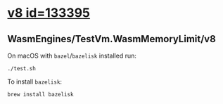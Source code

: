 # [v8 id=133395](https://bugs.chromium.org/p/v8/issues/detail?id=13395)

## WasmEngines/TestVm.WasmMemoryLimit/v8

On macOS with `bazel`/`bazelisk` installed run:

```console
./test.sh
```

To install `bazelisk`:

```console
brew install bazelisk
```
